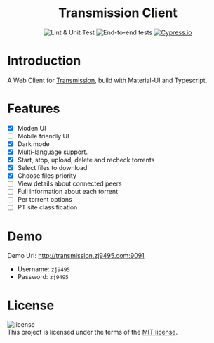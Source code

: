 <h1 align="center">Transmission Client</h1>

<div align="center">

![Lint & Unit Test](https://github.com/zj9495/transmission-client/workflows/Lint%20&%20Unit%20Test/badge.svg)
![End-to-end tests](https://github.com/zj9495/transmission-client/workflows/End-to-end%20tests/badge.svg?branch=master)
[![Cypress.io](https://img.shields.io/badge/tested%20with-Cypress-04C38E.svg)](https://www.cypress.io/)

</div>

# Introduction

A Web Client for [Transmission](https://github.com/transmission/transmission), build with Material-UI and Typescript.

# Features

- [x] Moden UI
- [ ] Mobile friendly UI
- [x] Dark mode
- [x] Multi-language support.
- [x] Start, stop, upload, delete and recheck torrents
- [x] Select files to download
- [x] Choose files priority
- [ ] View details about connected peers
- [ ] Full information about each torrent
- [ ] Per torrent options
- [ ] PT site classification

# Demo

Demo Url: http://transmission.zj9495.com:9091

- Username: `zj9495`
- Password: `zj9495`

# License

![license](https://img.shields.io/github/license/zj9495/transmission-client)  
This project is licensed under the terms of the [MIT license](https://github.com/zj9495/transmission-client/blob/master/LICENSE).
